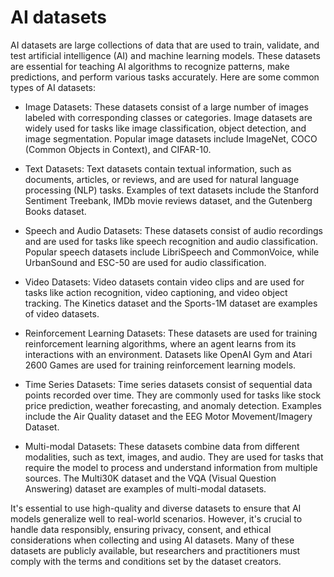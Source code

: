 # AI datasets

AI datasets are large collections of data that are used to train, validate, and test artificial intelligence (AI) and machine learning models. These datasets are essential for teaching AI algorithms to recognize patterns, make predictions, and perform various tasks accurately. Here are some common types of AI datasets:

* Image Datasets: These datasets consist of a large number of images labeled with corresponding classes or categories. Image datasets are widely used for tasks like image classification, object detection, and image segmentation. Popular image datasets include ImageNet, COCO (Common Objects in Context), and CIFAR-10.

* Text Datasets: Text datasets contain textual information, such as documents, articles, or reviews, and are used for natural language processing (NLP) tasks. Examples of text datasets include the Stanford Sentiment Treebank, IMDb movie reviews dataset, and the Gutenberg Books dataset.

* Speech and Audio Datasets: These datasets consist of audio recordings and are used for tasks like speech recognition and audio classification. Popular speech datasets include LibriSpeech and CommonVoice, while UrbanSound and ESC-50 are used for audio classification.

* Video Datasets: Video datasets contain video clips and are used for tasks like action recognition, video captioning, and video object tracking. The Kinetics dataset and the Sports-1M dataset are examples of video datasets.

* Reinforcement Learning Datasets: These datasets are used for training reinforcement learning algorithms, where an agent learns from its interactions with an environment. Datasets like OpenAI Gym and Atari 2600 Games are used for training reinforcement learning models.

* Time Series Datasets: Time series datasets consist of sequential data points recorded over time. They are commonly used for tasks like stock price prediction, weather forecasting, and anomaly detection. Examples include the Air Quality dataset and the EEG Motor Movement/Imagery Dataset.

* Multi-modal Datasets: These datasets combine data from different modalities, such as text, images, and audio. They are used for tasks that require the model to process and understand information from multiple sources. The Multi30K dataset and the VQA (Visual Question Answering) dataset are examples of multi-modal datasets.

It's essential to use high-quality and diverse datasets to ensure that AI models generalize well to real-world scenarios. However, it's crucial to handle data responsibly, ensuring privacy, consent, and ethical considerations when collecting and using AI datasets. Many of these datasets are publicly available, but researchers and practitioners must comply with the terms and conditions set by the dataset creators.